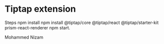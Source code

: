# Tiptap extension

Steps
npm install
npm install @tiptap/core @tiptap/react @tiptap/starter-kit prism-react-renderer
npm start.

Mohammed Nizam
